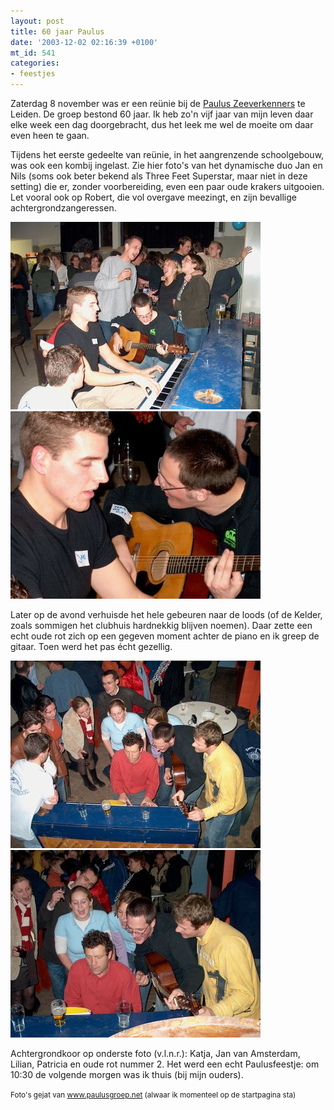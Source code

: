 ```yaml
---
layout: post
title: 60 jaar Paulus
date: '2003-12-02 02:16:39 +0100'
mt_id: 541
categories:
- feestjes
---
```

Zaterdag 8 november was er een re&uuml;nie bij de <a href="http://www.paulusgroep.net/">Paulus Zeeverkenners</a> te Leiden. De groep bestond 60 jaar. Ik heb zo'n vijf jaar van mijn leven daar elke week een dag doorgebracht, dus het leek me wel de moeite om daar even heen te gaan.

Tijdens het eerste gedeelte van re&uuml;nie, in het aangrenzende schoolgebouw, was ook een kombij ingelast. Zie hier foto's van het dynamische duo Jan en Nils (soms ook beter bekend als Three Feet Superstar, maar niet in deze setting) die er, zonder voorbereiding, even een paar oude krakers uitgooien. Let vooral ook op Robert, die vol overgave meezingt, en zijn bevallige achtergrondzangeressen.

<img alt="" src="/images/paulusreunie1.jpg" width="400" height="300" />

<img alt="" src="/images/paulusreunie2.jpg" width="400" height="300" />

Later op de avond verhuisde het hele gebeuren naar de loods (of de Kelder, zoals sommigen het clubhuis hardnekkig blijven noemen). Daar zette een echt oude rot zich op een gegeven moment achter de piano en ik greep de gitaar. Toen werd het pas &eacute;cht gezellig.

<img alt="" src="/images/paulusreunie3.jpg" width="400" height="300" />

<img alt="" src="/images/paulusreunie4.jpg" width="400" height="300" />

Achtergrondkoor op onderste foto (v.l.n.r.): Katja, Jan van Amsterdam, Lilian, Patricia en oude rot nummer 2. Het werd een echt Paulusfeestje: om 10:30 de volgende morgen was ik thuis (bij mijn ouders).

<small>Foto's gejat van <a href="http://www.paulusgroep.net/">www.paulusgroep.net</a> (alwaar ik momenteel op de startpagina sta)</small>
